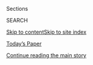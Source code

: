 <div id="app">

<div>

<div class="NYTAppHideMasthead css-1r6wvpq e1suatyy0">

<div class="section css-ui9rw0 e1suatyy2">

<div class="css-eph4ug er09x8g0">

<div class="css-6n7j50">

</div>

<span class="css-1dv1kvn">Sections</span>

<div class="css-10488qs">

<span class="css-1dv1kvn">SEARCH</span>

</div>

[Skip to content](#site-content)[Skip to site
index](#site-index)

</div>

<div class="css-10698na e1huz5gh0">

</div>

</div>

<div id="masthead-bar-one" class="section hasLinks css-15hmgas e1csuq9d3">

<div class="css-uqyvli e1csuq9d0">

</div>

<div class="css-1uqjmks e1csuq9d1">

</div>

<div class="css-9e9ivx">

[](https://myaccount.nytimes.com/auth/login?response_type=cookie&client_id=vi)

</div>

<div class="css-1bvtpon e1csuq9d2">

[Today’s Paper](https://www.nytimes.com/section/todayspaper)

</div>

</div>

</div>

</div>

<div data-aria-hidden="false">

<div id="site-content" data-role="main">

<div id="top-wrapper" class="css-15p45cc eaca97t0" type="top">

<div id="top-slug" class="css-19x0jxb eaca97t1" hidden="">

Advertisement

</div>

[Continue reading the main
story](#after-top)

<div class="ad top-wrapper" style="text-align:center;height:100%;display:block;min-height:90px">

<div id="top" class="place-ad" data-position="top" data-size-key="top">

</div>

</div>

<div id="after-top">

</div>

</div>

<div id="byline" class="section css-15h4p1b e9abtgs0">

<div class="css-1j21atc e1svk9qx1">

<div class="css-nfcc9b e1svk9qx3">

<div class="css-cnx41t">

![Portrait of Danielle
Ivory](https://static01.nyt.com/images/2018/02/16/multimedia/author-danielle-ivory/author-danielle-ivory-thumbLarge-v2.png)

</div>

<div class="css-vl9dhg e1svk9qx5">

<div class="css-1nrhkj6 e1svk9qx6">

# Danielle Ivory

</div>

## <span></span>

Danielle Ivory is an investigative reporter for The New York Times,
where she has written about deadly auto-safety defects, Wall Street's
push into emergency services and water, and federal regulation in the
Trump era. Before joining The Times in 2013, she wrote about government
contracting at Bloomberg News.

<span class="css-dd5dyy">More**</span>

</div>

</div>

</div>

<div>

<div id="mid1-wrapper" class="css-1mn4oms eaca97t0" type="rank">

<div id="mid1-slug" class="css-1tag3rd eaca97t1">

Advertisement

</div>

[Continue reading the main
story](#after-mid1)

<div id="mid1" class="ad mid1-wrapper" style="text-align:center;height:100%;display:block">

</div>

<div id="after-mid1">

</div>

</div>

</div>

<div class="css-185go5a e1o5byef0">

<div class="css-15cbhtu">

  - [Latest](#stream-panel)
  - <span class="css-6n7j50">Search</span>
    <div class="control">
    <div class="label-container css-1dv1kvn">
    Search
    </div>
    <div class="css-wm4t3d">
    **<span id="clear-search-input" class="css-1dv1kvn">Clear this text
    input</span>
    </div>
    </div>
    <span class="css-1iovbfw"></span>

<div id="stream-panel" class="section css-8msx5b e1jz0cab1">

<div class="css-13mho3u">

1.  
    
    <div class="css-1cp3ece">
    
    <div class="css-1l4spti">
    
    [](/interactive/2020/07/28/us/covid-19-colleges-universities.html)
    
    <div class="css-79elbk">
    
    ![](https://static01.nyt.com/images/2020/07/28/us/covid-19-colleges-universities-promo-1595989754637/covid-19-colleges-universities-promo-1595989754637-thumbWide-v5.jpg?quality=75&auto=webp&disable=upscale)
    
    </div>
    
    ## More Than 6,600 Coronavirus Cases Have Been Linked to U.S. Colleges
    
    A Times survey of hundreds of schools represents the most
    comprehensive look at the toll the virus has already taken on the
    country’s colleges and universities.
    
    <div class="css-1nqbnmb ea5icrr0">
    
    By <span class="css-1n7hynb">Weiyi Cai, Danielle Ivory, Mitch Smith,
    Alex Lemonides <span>and</span> Lauryn
    Higgins</span>
    
    </div>
    
    </div>
    
    <div class="css-1lc2l26 e1xfvim33">
    
    </div>
    
    </div>

2.  
    
    <div class="css-1cp3ece">
    
    <div class="css-1l4spti">
    
    [](/interactive/2020/05/09/us/coronavirus-cases-nursing-homes-us.html)
    
    <div class="css-79elbk">
    
    ![](https://static01.nyt.com/images/2020/05/09/us/coronavirus-cases-nursing-homes-us-promo-1588999269825/coronavirus-cases-nursing-homes-us-promo-1588999269825-thumbWide-v5.jpg?quality=75&auto=webp&disable=upscale)
    
    </div>
    
    ## One-Third of All U.S. Coronavirus Deaths Are Nursing Home Residents or Workers
    
    In at least 14 states, more than half of coronavirus deaths are tied
    to long-term care facilities for older adults, according to a New
    York Times database.
    
    <div class="css-1nqbnmb ea5icrr0">
    
    By <span class="css-1n7hynb">Karen Yourish, K.K. Rebecca Lai,
    Danielle Ivory <span>and</span> Mitch
    Smith</span>
    
    </div>
    
    </div>
    
    <div class="css-1lc2l26 e1xfvim33">
    
    </div>
    
    </div>

3.  
    
    <div class="css-1cp3ece">
    
    <div class="css-1l4spti">
    
    [](/2020/04/17/us/coronavirus-nursing-homes.html)
    
    <div class="css-79elbk">
    
    ![](https://static01.nyt.com/images/2020/04/16/us/00virus-nursing-magnolia2-copy/00virus-nursing-magnolia2-copy-thumbWide.jpg?quality=75&auto=webp&disable=upscale)
    
    </div>
    
    ## ‘They’re Death Pits’: Virus Claims at Least 7,000 Lives in U.S. Nursing Homes
    
    More than six weeks after the first coronavirus deaths in a nursing
    home, outbreaks unfold across the country. About a fifth of U.S.
    virus deaths are linked to nursing facilities.
    
    <div class="css-1nqbnmb ea5icrr0">
    
    By <span class="css-1n7hynb">Farah Stockman, Matt Richtel, Danielle
    Ivory <span>and</span> Mitch
    Smith</span>
    
    </div>
    
    </div>
    
    <div class="css-1lc2l26 e1xfvim33">
    
    </div>
    
    </div>

4.  
    
    <div class="css-1cp3ece">
    
    <div class="css-1l4spti">
    
    [](/2020/04/15/us/virginia-nursing-home-coronavirus.html)
    
    <div class="css-79elbk">
    
    ![](https://static01.nyt.com/images/2020/04/15/us/15VIRUS-VAHOME-front/15VIRUS-VAHOME-front-thumbWide.jpg?quality=75&auto=webp&disable=upscale)
    
    </div>
    
    ## Virginia Nursing Home Had Plenty of Coronavirus Patients but Few Tests
    
    “You can’t fight what you can’t see,” said the medical director of a
    Richmond nursing home where at least 46 residents have died.
    
    <div class="css-1nqbnmb ea5icrr0">
    
    By <span class="css-1n7hynb">Simon Romero, Danielle Ivory
    <span>and</span> Nicholas
    Bogel-Burroughs</span>
    
    </div>
    
    </div>
    
    <div class="css-1lc2l26 e1xfvim33">
    
    </div>
    
    </div>

5.  
    
    <div class="css-1cp3ece">
    
    <div class="css-1l4spti">
    
    [](/2020/04/14/us/coronavirus-nursing-homes.html)
    
    <div class="css-79elbk">
    
    ![](https://static01.nyt.com/images/2020/04/14/us/14VIRUS-NURSINGHOME/merlin_171032640_2f1ee457-b376-42fe-92b0-65df67d52423-thumbWide.jpg?quality=75&auto=webp&disable=upscale)
    
    </div>
    
    ## Coronavirus Outbreak at Virginia Nursing Home Spirals Out of Control as 45 Die
    
    The outbreak in Richmond has become the deadliest linked so far to a
    U.S. long-term care facility.
    
    <div class="css-1nqbnmb ea5icrr0">
    
    By <span class="css-1n7hynb">Danielle Ivory, Nicholas
    Bogel-Burroughs <span>and</span> Mitch
    Smith</span>
    
    </div>
    
    </div>
    
    <div class="css-1lc2l26 e1xfvim33">
    
    </div>
    
    </div>

6.  
    
    <div class="css-1cp3ece">
    
    <div class="css-1l4spti">
    
    [](/2020/04/11/business/nursing-home-callout.html)
    
    <div class="css-79elbk">
    
    ![](https://static01.nyt.com/images/2020/04/11/us/11coronavirus-nursinghome-callout/merlin_170607465_24b613bc-cd42-464a-a090-01336409ef36-thumbWide.jpg?quality=75&auto=webp&disable=upscale)
    
    </div>
    
    ## Nursing Home Residents, Families and Workers: How is the Coronavirus Crisis Affecting You?
    
    The New York Times would like to hear from nursing home and
    long-term care workers, residents and family members about what they
    are seeing in their facilities.
    
    <div class="css-1nqbnmb ea5icrr0">
    
    By <span class="css-1n7hynb">Danielle Ivory <span>and</span> Mitch
    Smith</span>
    
    </div>
    
    </div>
    
    <div class="css-1lc2l26 e1xfvim33">
    
    </div>
    
    </div>

7.  
    
    <div class="css-1cp3ece">
    
    <div class="css-1l4spti">
    
    [](/2020/04/08/us/coronavirus-cook-county-jail-chicago.html)
    
    <div class="css-79elbk">
    
    ![](https://static01.nyt.com/images/2020/04/08/us/08virus-chicagojail-copy/08virus-chicagojail-copy-thumbWide-v2.jpg?quality=75&auto=webp&disable=upscale)
    
    </div>
    
    ## Chicago’s Jail Is Top U.S. Hot Spot as Virus Spreads Behind Bars
    
    At least 1,324 confirmed coronavirus cases are tied to prisons and
    jails across the United States, according to data tracked by The
    Times, including at least 32 deaths.
    
    <div class="css-1nqbnmb ea5icrr0">
    
    By <span class="css-1n7hynb">Timothy Williams <span>and</span>
    Danielle
    Ivory</span>
    
    </div>
    
    </div>
    
    <div class="css-1lc2l26 e1xfvim33">
    
    </div>
    
    </div>

8.  
    
    <div class="css-1cp3ece">
    
    <div class="css-1l4spti">
    
    [](/live/2020/coronavirus-covid-19-03-18/social-distancing-isnt-an-option-when-it-comes-to-prisons)
    
    <div class="css-79elbk">
    
    ![](https://static01.nyt.com/images/2020/03/17/us/17VIRUS-PRISONS-fci/merlin_137636853_2d272e1a-8b88-4b27-a7db-0e84cd5ad25c-thumbWide.jpg?quality=75&auto=webp&disable=upscale)
    
    </div>
    
    ## Social distancing isn’t an option when it comes to prisons.
    
    <div class="css-1nqbnmb ea5icrr0">
    
    By <span class="css-1n7hynb">Danielle
    Ivory</span>
    
    </div>
    
    </div>
    
    <div class="css-1lc2l26 e1xfvim33">
    
    </div>
    
    </div>

9.  
    
    <div class="css-1cp3ece">
    
    <div class="css-1l4spti">
    
    [](/2020/03/17/us/coronavirus-prisons-jails.html)
    
    <div class="css-79elbk">
    
    ![](https://static01.nyt.com/images/2020/03/17/us/17VIRUS-PRISONS-promo/17VIRUS-PRISONS-promo-thumbWide-v4.jpg?quality=75&auto=webp&disable=upscale)
    
    </div>
    
    ## ‘We Are Not a Hospital’: A Prison Braces for the Coronavirus
    
    In places where social distancing is impossible and medical care
    strained, bars won’t stop the infection’s spread.
    
    <div class="css-1nqbnmb ea5icrr0">
    
    By <span class="css-1n7hynb">Danielle
    Ivory</span>
    
    </div>
    
    </div>
    
    <div class="css-1lc2l26 e1xfvim33">
    
    </div>
    
    </div>

10. 
    
    <div class="css-1cp3ece">
    
    <div class="css-1l4spti">
    
    [](/2020/03/06/nyregion/jeffrey-epstein-gun-jail.html)
    
    <div class="css-79elbk">
    
    ![](https://static01.nyt.com/images/2020/03/05/us/05epsteinjail/merlin_159271629_30f2722c-523e-43e1-aeae-403f9d2d3c59-thumbWide.jpg?quality=75&auto=webp&disable=upscale)
    
    </div>
    
    ## Loaded Gun Found Smuggled Into Jail Where Jeffrey Epstein Killed Himself
    
    The discovery came during a weeklong lockdown at the Manhattan jail,
    which has faced scrutiny since the disgraced financier’s suicide.
    
    <div class="css-1nqbnmb ea5icrr0">
    
    By <span class="css-1n7hynb">Ed Shanahan <span>and</span> Danielle
    Ivory</span>
    
    </div>
    
    </div>
    
    <div class="css-1lc2l26 e1xfvim33">
    
    </div>
    
    </div>

<div class="css-13mho3u">

<div class="css-1t62hi8">

<div class="css-1stvaey">

Show
More

<div>

<div style="border:0;clip:rect(0 0 0 0);height:1px;margin:-1px;overflow:hidden;white-space:nowrap;padding:0;width:1px;position:absolute" data-role="log" data-aria-live="assertive">

</div>

<div style="border:0;clip:rect(0 0 0 0);height:1px;margin:-1px;overflow:hidden;white-space:nowrap;padding:0;width:1px;position:absolute" data-role="log" data-aria-live="assertive">

</div>

<div style="border:0;clip:rect(0 0 0 0);height:1px;margin:-1px;overflow:hidden;white-space:nowrap;padding:0;width:1px;position:absolute" data-role="log" data-aria-live="polite">

</div>

<div style="border:0;clip:rect(0 0 0 0);height:1px;margin:-1px;overflow:hidden;white-space:nowrap;padding:0;width:1px;position:absolute" data-role="log" data-aria-live="polite">

</div>

</div>

</div>

</div>

</div>

</div>

<div class="css-g6hk37 supplemental">

<div id="mid2-wrapper" class="css-10wkyv7 eaca97t0" type="lede">

<div id="mid2-slug" class="css-1tag3rd eaca97t1">

Advertisement

</div>

[Continue reading the main
story](#after-mid2)

<div id="mid2" class="ad mid2-wrapper" style="text-align:center;height:100%;display:block;min-height:250px">

</div>

<div id="after-mid2">

</div>

</div>

## Follow Elsewhere

<div class="module-body">

  - [**<span data-aria-hidden="true">danielle\_ivory</span><span class="css-1dv1kvn">twitter
    page for danielle\_ivory</span>](https://twitter.com/danielle_ivory)

</div>

</div>

</div>

</div>

</div>

</div>

</div>

## Site Index

<div>

</div>

## Site Information Navigation

  - [© <span>2020</span> <span>The New York Times
    Company</span>](https://help.nytimes.com/hc/en-us/articles/115014792127-Copyright-notice)

<!-- end list -->

  - [NYTCo](https://www.nytco.com/)
  - [Contact
    Us](https://help.nytimes.com/hc/en-us/articles/115015385887-Contact-Us)
  - [Work with us](https://www.nytco.com/careers/)
  - [Advertise](https://nytmediakit.com/)
  - [T Brand Studio](http://www.tbrandstudio.com/)
  - [Your Ad
    Choices](https://www.nytimes.com/privacy/cookie-policy#how-do-i-manage-trackers)
  - [Privacy](https://www.nytimes.com/privacy)
  - [Terms of
    Service](https://help.nytimes.com/hc/en-us/articles/115014893428-Terms-of-service)
  - [Terms of
    Sale](https://help.nytimes.com/hc/en-us/articles/115014893968-Terms-of-sale)
  - [Site
    Map](https://spiderbites.nytimes.com)
  - [Help](https://help.nytimes.com/hc/en-us)
  - [Subscriptions](https://www.nytimes.com/subscription?campaignId=37WXW)

</div>

</div>
